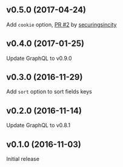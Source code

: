 ## v0.5.0 (2017-04-24)

Add `cookie` option, [PR #2](https://github.com/thusfresh/graphql-fetch-schema/pull/2) by [securingsincity](https://github.com/securingsincity)

## v0.4.0 (2017-01-25)

Update GraphQL to v0.9.0

## v0.3.0 (2016-11-29)

Add `sort` option to sort fields keys

## v0.2.0 (2016-11-14)

Update GraphQL to v0.8.1

## v0.1.0 (2016-11-03)

Initial release
